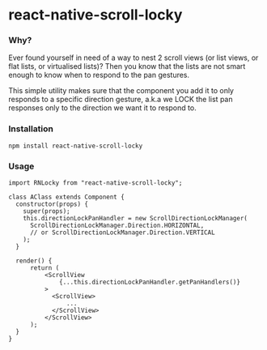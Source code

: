 # react-native-scroll-locky


### Why?

Ever found yourself in need of a way to nest 2 scroll views (or list views, or flat lists, or virtualised lists)?
Then you know that the lists are not smart enough to know when to respond to the pan gestures.

This simple utility makes sure that the component you add it to only responds to a specific direction gesture,
a.k.a we LOCK the list pan responses only to the direction we want it to respond to.


### Installation

`npm install react-native-scroll-locky`


### Usage


```
import RNLocky from "react-native-scroll-locky";

class AClass extends Component {
  constructor(props) {
    super(props);
    this.directionLockPanHandler = new ScrollDirectionLockManager(
      ScrollDirectionLockManager.Direction.HORIZONTAL,
      // or ScrollDirectionLockManager.Direction.VERTICAL
    );
  }
  
  render() {
      return (
          <ScrollView
              {...this.directionLockPanHandler.getPanHandlers()}
          >
            <ScrollView>
                ...
            </ScrollView>
          </ScrollView>
      );
  }
}

```

